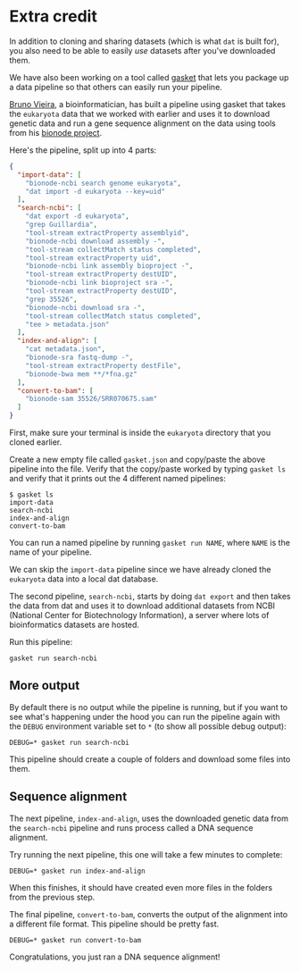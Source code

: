 # Extra credit

In addition to cloning and sharing datasets (which is what `dat` is built for), you also need to be able to easily *use* datasets after you've downloaded them.

We have also been working on a tool called <a href="https://github.com/datproject/gasket" target="_blank">gasket</a> that lets you package up a data pipeline so that others can easily run your pipeline.

<a href="https://github.com/bmpvieira" target="_blank">Bruno Vieira</a>, a bioinformatician, has built a pipeline using gasket that takes the `eukaryota` data that we worked with earlier and uses it to download genetic data and run a gene sequence alignment on the data using tools from his <a href="https://github.com/bionode" target="_blank">bionode project</a>.

Here's the pipeline, split up into 4 parts:

```JSON
{
  "import-data": [
    "bionode-ncbi search genome eukaryota",
    "dat import -d eukaryota --key=uid"
  ],
  "search-ncbi": [
    "dat export -d eukaryota",
    "grep Guillardia",
    "tool-stream extractProperty assemblyid",
    "bionode-ncbi download assembly -",
    "tool-stream collectMatch status completed",
    "tool-stream extractProperty uid",
    "bionode-ncbi link assembly bioproject -",
    "tool-stream extractProperty destUID",
    "bionode-ncbi link bioproject sra -",
    "tool-stream extractProperty destUID",
    "grep 35526",
    "bionode-ncbi download sra -",
    "tool-stream collectMatch status completed",
    "tee > metadata.json"
  ],
  "index-and-align": [
    "cat metadata.json",
    "bionode-sra fastq-dump -",
    "tool-stream extractProperty destFile",
    "bionode-bwa mem **/*fna.gz"
  ],
  "convert-to-bam": [
    "bionode-sam 35526/SRR070675.sam"
  ]
}
```

First, make sure your terminal is inside the `eukaryota` directory that you cloned earlier.

Create a new empty file called `gasket.json` and copy/paste the above pipeline into the file. Verify that the copy/paste worked by typing `gasket ls` and verify that it prints out the 4 different named pipelines:

```
$ gasket ls
import-data
search-ncbi
index-and-align
convert-to-bam
```

You can run a named pipeline by running `gasket run NAME`, where `NAME` is the name of your pipeline.

We can skip the `import-data` pipeline since we have already cloned the `eukaryota` data into a local dat database.

The second pipeline, `search-ncbi`, starts by doing `dat export` and then takes the data from dat and uses it to download additional datasets from NCBI (National Center for Biotechnology Information), a server where lots of bioinformatics datasets are hosted.

Run this pipeline:

```
gasket run search-ncbi
```

## More output

By default there is no output while the pipeline is running, but if you want to see what's happening under the hood you can run the pipeline again with the `DEBUG` environment variable set to `*` (to show all possible debug output):

```
DEBUG=* gasket run search-ncbi
```

This pipeline should create a couple of folders and download some files into them.

## Sequence alignment

The next pipeline, `index-and-align`, uses the downloaded genetic data from the `search-ncbi` pipeline and runs process called a DNA sequence alignment.

Try running the next pipeline, this one will take a few minutes to complete:

```
DEBUG=* gasket run index-and-align
```

When this finishes, it should have created even more files in the folders from the previous step.

The final pipeline, `convert-to-bam`, converts the output of the alignment into a different file format. This pipeline should be pretty fast.

```
DEBUG=* gasket run convert-to-bam
```

Congratulations, you just ran a DNA sequence alignment!
